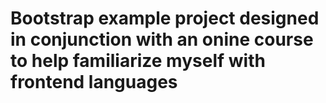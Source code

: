 # Bootstrap example project designed in conjunction with an onine course to help familiarize myself with frontend languages
